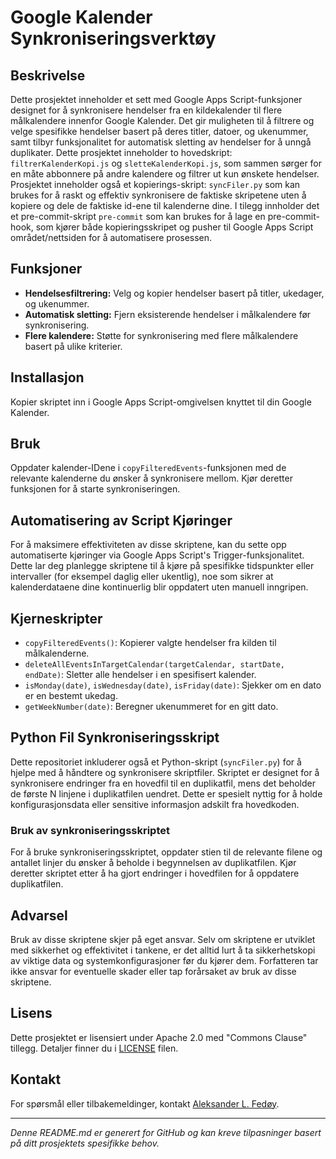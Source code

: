 # Google Kalender Synkroniseringsverktøy

## Beskrivelse

Dette prosjektet inneholder et sett med Google Apps Script-funksjoner designet for å synkronisere hendelser fra en kildekalender til flere målkalendere innenfor Google Kalender. Det gir muligheten til å filtrere og velge spesifikke hendelser basert på deres titler, datoer, og ukenummer, samt tilbyr funksjonalitet for automatisk sletting av hendelser for å unngå duplikater. Dette prosjektet inneholder to hovedskript: `filtrerKalenderKopi.js` og `sletteKalenderKopi.js`, som sammen sørger for en måte abbonnere på andre kalendere og filtrer ut kun ønskete hendelser. Prosjektet inneholder også et kopierings-skript: `syncFiler.py` som kan brukes for å raskt og effektiv synkronisere de faktiske skripetene uten å kopiere og dele de faktiske id-ene til kalenderne dine. I tilegg innholder det et pre-commit-skript `pre-commit` som kan brukes for å lage en pre-commit-hook, som kjører både kopieringsskripet og pusher til Google Apps Script området/nettsiden for å automatisere prosessen.

## Funksjoner

- **Hendelsesfiltrering:** Velg og kopier hendelser basert på titler, ukedager, og ukenummer.
- **Automatisk sletting:** Fjern eksisterende hendelser i målkalendere før synkronisering.
- **Flere kalendere:** Støtte for synkronisering med flere målkalendere basert på ulike kriterier.

## Installasjon

Kopier skriptet inn i Google Apps Script-omgivelsen knyttet til din Google Kalender.

## Bruk

Oppdater kalender-IDene i `copyFilteredEvents`-funksjonen med de relevante kalenderne du ønsker å synkronisere mellom. Kjør deretter funksjonen for å starte synkroniseringen.

## Automatisering av Script Kjøringer

For å maksimere effektiviteten av disse skriptene, kan du sette opp automatiserte kjøringer via Google Apps Script's Trigger-funksjonalitet. Dette lar deg planlegge skriptene til å kjøre på spesifikke tidspunkter eller intervaller (for eksempel daglig eller ukentlig), noe som sikrer at kalenderdataene dine kontinuerlig blir oppdatert uten manuell inngripen.

## Kjerneskripter

- `copyFilteredEvents()`: Kopierer valgte hendelser fra kilden til målkalenderne.
- `deleteAllEventsInTargetCalendar(targetCalendar, startDate, endDate)`: Sletter alle hendelser i en spesifisert kalender.
- `isMonday(date)`, `isWednesday(date)`, `isFriday(date)`: Sjekker om en dato er en bestemt ukedag.
- `getWeekNumber(date)`: Beregner ukenummeret for en gitt dato.

## Python Fil Synkroniseringsskript

Dette repositoriet inkluderer også et Python-skript (`syncFiler.py`) for å hjelpe med å håndtere og synkronisere skriptfiler. Skriptet er designet for å synkronisere endringer fra en hovedfil til en duplikatfil, mens det beholder de første N linjene i duplikatfilen uendret. Dette er spesielt nyttig for å holde konfigurasjonsdata eller sensitive informasjon adskilt fra hovedkoden.

### Bruk av synkroniseringsskriptet

For å bruke synkroniseringsskriptet, oppdater stien til de relevante filene og antallet linjer du ønsker å beholde i begynnelsen av duplikatfilen. Kjør deretter skriptet etter å ha gjort endringer i hovedfilen for å oppdatere duplikatfilen.

## Advarsel

Bruk av disse skriptene skjer på eget ansvar. Selv om skriptene er utviklet med sikkerhet og effektivitet i tankene, er det alltid lurt å ta sikkerhetskopi av viktige data og systemkonfigurasjoner før du kjører dem. Forfatteren tar ikke ansvar for eventuelle skader eller tap forårsaket av bruk av disse skriptene.

## Lisens

Dette prosjektet er lisensiert under Apache 2.0 med "Commons Clause" tillegg. Detaljer finner du i [LICENSE](LICENSE.md) filen.

## Kontakt

For spørsmål eller tilbakemeldinger, kontakt [Aleksander L. Fedøy](mailto:aleksander.fedoy@gmail.com).

---

*Denne README.md er generert for GitHub og kan kreve tilpasninger basert på ditt prosjektets spesifikke behov.*
